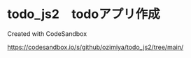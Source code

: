 # todo_js2　todoアプリ作成
Created with CodeSandbox

https://codesandbox.io/s/github/ozimiya/todo_js2/tree/main/


